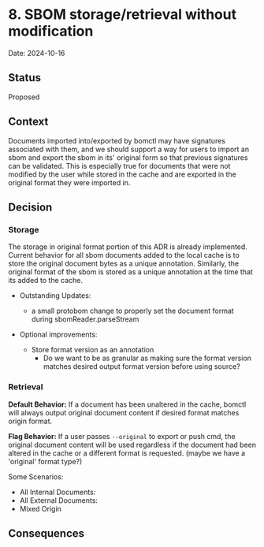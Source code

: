 # 8. SBOM storage/retrieval without modification

Date: 2024-10-16

## Status

Proposed

## Context
<!--
This section describes the forces at play, including technological, political, social, and project local. These forces
are probably in tension, and should be called out as such. The language in this section is value-neutral. It is simply
describing facts.
-->
Documents imported into/exported by bomctl may have signatures associated with them, and we should support a way for users
to import an sbom and export the sbom in its' original form so that previous signatures can be validated. This is especially
true for documents that were not modified by the user while stored in the cache and are exported in the original format
they were imported in.

## Decision
<!--
This section describes our response to these forces. It is stated in full sentences, with active voice. "We will …"
-->

### Storage

The storage in original format portion of this ADR is already implemented. Current behavior for all sbom documents added to the
local cache is to store the original document bytes as a unique annotation. Similarly, the original format of the sbom is stored
as a unique annotation at the time that its added to the cache.

- Outstanding Updates:
  - a small protobom change to properly set the document format during sbomReader.parseStream

- Optional improvements:
  - Store format version as an annotation
    - Do we want to be as granular as making sure the format version matches desired output format version before using source?

### Retrieval

**Default Behavior:** If a document has been unaltered in the cache, bomctl will always output original document content if
desired format matches origin format.

**Flag Behavior:** If a user passes `--original` to export or push cmd, the original document content will be used regardless if
the document had been altered in the cache or a different format is requested. (maybe we have a 'original' format type?)

Some Scenarios:

- All Internal Documents:
- All External Documents:
- Mixed Origin

## Consequences
<!--
This section describes the resulting context, after applying the decision. All consequences should be listed here, not
just the "positive" ones. A particular decision may have positive, negative, and neutral consequences, but all of them
affect the team and project in the future.
-->
